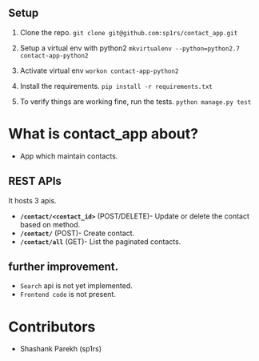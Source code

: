 ## Setup

1. Clone the repo.
`git clone git@github.com:sp1rs/contact_app.git`

2. Setup a virtual env with python2
`mkvirtualenv --python=python2.7 contact-app-python2`

3. Activate virtual env
`workon contact-app-python2`

5. Install the requirements.
`pip install -r requirements.txt`

7. To verify things are working fine, run the tests.
`python manage.py test`

# What is contact_app about?
- App which maintain contacts.

## REST APIs
It hosts 3 apis.
- **`/contact/<contact_id>`** (POST/DELETE)- Update or delete the contact based on method.
- **`/contact/`** (POST)- Create contact.
- **`/contact/all`** (GET)- List the paginated contacts.

## further improvement.
- `Search` api is not yet implemented.
- `Frontend code` is not present.

# Contributors
- Shashank Parekh (sp1rs)
